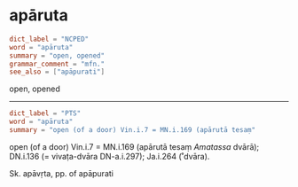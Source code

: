 # apāruta

``` toml
dict_label = "NCPED"
word = "apāruta"
summary = "open, opened"
grammar_comment = "mfn."
see_also = ["apāpurati"]
```

open, opened

--------------------

``` toml
dict_label = "PTS"
word = "apāruta"
summary = "open (of a door) Vin.i.7 = MN.i.169 (apārutā tesaṃ"
```

open (of a door) Vin.i.7 = MN.i.169 (apārutā tesaṃ *Amatassa* dvārā); DN.i.136 (= vivaṭa\-dvāra DN\-a.i.297); Ja.i.264 (˚dvāra).

Sk. apāvṛta, pp. of apāpurati

